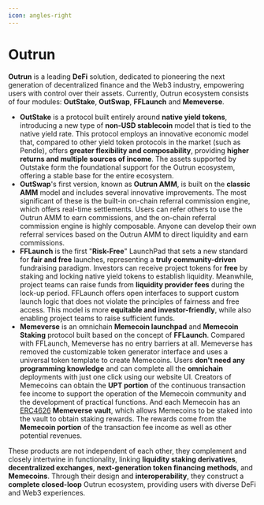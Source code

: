 ```yaml
---
icon: angles-right
---
```


# Outrun

**Outrun** is a leading **DeFi** solution, dedicated to pioneering the next generation of decentralized finance and the Web3 industry, empowering users with control over their assets. Currently, Outrun ecosystem consists of four modules: **OutStake**, **OutSwap**, **FFLaunch** and **Memeverse**.

* **OutStake** is a protocol built entirely around **native yield tokens**, introducing a new type of **non-USD stablecoin** model that is tied to the native yield rate. This protocol employs an innovative economic model that, compared to other yield token protocols in the market (such as Pendle), offers **greater flexibility and composability**, providing **higher returns and multiple sources of income**. The assets supported by Outstake form the foundational support for the Outrun ecosystem, offering a stable base for the entire ecosystem.
* **OutSwap**'s first version, known as **Outrun AMM**, is built on the **classic AMM** model and includes several innovative improvements. The most significant of these is the built-in on-chain referral commission engine, which offers real-time settlements. Users can refer others to use the Outrun AMM to earn commissions, and the on-chain referral commission engine is highly composable. Anyone can develop their own referral services based on the Outrun AMM to direct liquidity and earn commissions.
* **FFLaunch** is the first "**Risk-Free**" LaunchPad that sets a new standard for **fair and free** launches, representing a **truly community-driven** fundraising paradigm. Investors can receive project tokens for **free** by staking and locking native yield tokens to establish liquidity. Meanwhile, project teams can raise funds from **liquidity provider fees** during the lock-up period. FFLaunch offers open interfaces to support custom launch logic that does not violate the principles of fairness and free access. This model is more **equitable and investor-friendly**, while also enabling project teams to raise sufficient funds.
* **Memeverse** is an omnichain **Memecoin launchpad** and **Memecoin Staking** protocol built based on the concept of **FFLaunch**. Compared with FFLaunch, Memeverse has no entry barriers at all. Memeverse has removed the customizable token generator interface and uses a universal token template to create Memecoins. Users **don't need any programming knowledge** and can complete all the **omnichain** deployments with just one click using our website UI. Creators of Memecoins can obtain the **UPT portion** of the continuous transaction fee income to support the operation of the Memecoin community and the development of practical functions. And each Memecoin has an [ERC4626](https://eips.ethereum.org/EIPS/eip-4626) **Memeverse vault**, which allows Memecoins to be staked into the vault to obtain staking rewards. The rewards come from the **Memecoin portion** of the transaction fee income as well as other potential revenues.

These products are not independent of each other, they complement and closely intertwine in functionality, linking **liquidity staking derivatives**, **decentralized exchanges**, **next-generation token financing methods**, and **Memecoins**. Through their design and **interoperability**, they construct a **complete closed-loop** Outrun ecosystem, providing users with diverse DeFi and Web3 experiences.
